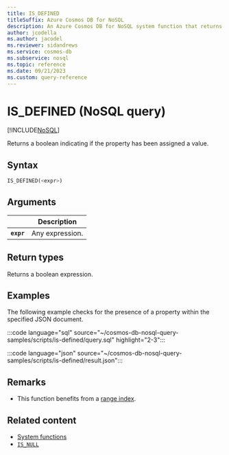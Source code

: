 ```yaml
---
title: IS_DEFINED
titleSuffix: Azure Cosmos DB for NoSQL
description: An Azure Cosmos DB for NoSQL system function that returns true if the property has been assigned a value.
author: jcodella
ms.author: jacodel
ms.reviewer: sidandrews
ms.service: cosmos-db
ms.subservice: nosql
ms.topic: reference
ms.date: 09/21/2023
ms.custom: query-reference
---
```


# IS_DEFINED (NoSQL query)

[!INCLUDE[NoSQL](../../includes/appliesto-nosql.md)]

Returns a boolean indicating if the property has been assigned a value.  

## Syntax

```sql
IS_DEFINED(<expr>)  
```  

## Arguments

| | Description |
| --- | --- |
| **`expr`** | Any expression. |
  
## Return types
  
Returns a boolean expression.

## Examples

The following example checks for the presence of a property within the specified JSON document. 

:::code language="sql" source="~/cosmos-db-nosql-query-samples/scripts/is-defined/query.sql" highlight="2-3":::

:::code language="json" source="~/cosmos-db-nosql-query-samples/scripts/is-defined/result.json":::

## Remarks

- This function benefits from a [range index](../../index-policy.md#includeexclude-strategy).

## Related content

- [System functions](system-functions.yml)
- [`IS_NULL`](is-null.md)
